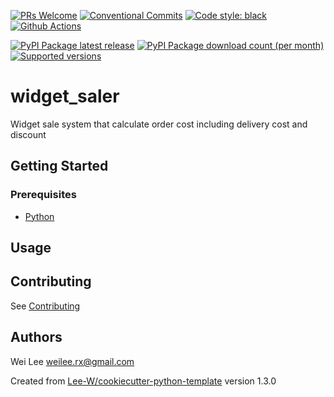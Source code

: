 [![PRs Welcome](https://img.shields.io/badge/PRs-welcome-brightgreen.svg?style=flat-square)](http://makeapullrequest.com)
[![Conventional Commits](https://img.shields.io/badge/Conventional%20Commits-1.0.0-yellow.svg?style=flat-square)](https://conventionalcommits.org)
[![Code style: black](https://img.shields.io/badge/code%20style-black-000000.svg)](https://github.com/psf/black)
[![Github Actions](https://github.com/Lee-W/widget_saler/actions/workflows/python-check.yaml/badge.svg)](https://github.com/Lee-W/widget_saler/wayback-machine-saver/actions/workflows/python-check.yaml)

[![PyPI Package latest release](https://img.shields.io/pypi/v/widget_saler.svg?style=flat-square)](https://pypi.org/project/widget_saler/)
[![PyPI Package download count (per month)](https://img.shields.io/pypi/dm/widget_saler?style=flat-square)](https://pypi.org/project/widget_saler/)
[![Supported versions](https://img.shields.io/pypi/pyversions/widget_saler.svg?style=flat-square)](https://pypi.org/project/widget_saler/)


# widget_saler

Widget sale system that calculate order cost including delivery cost and discount

## Getting Started

### Prerequisites
* [Python](https://www.python.org/downloads/)

## Usage


## Contributing
See [Contributing](contributing.md)

## Authors
Wei Lee <weilee.rx@gmail.com>


Created from [Lee-W/cookiecutter-python-template](https://github.com/Lee-W/cookiecutter-python-template/tree/1.3.0) version 1.3.0
